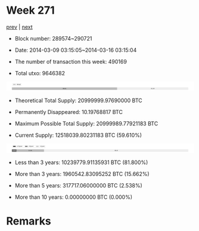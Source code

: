 # Week 271

[prev](week0270.md) | [next](week0272.md)

- Block number: 289574~290721

- Date: 2014-03-09 03:15:05~2014-03-16 03:15:04

- The number of transaction this week: 490169

- Total utxo: 9646382

![](../images/mined_week0271.png)

- Theoretical Total Supply: 20999999.97690000 BTC

- Permanently Disappeared: 10.19768817 BTC

- Maximum Possible Total Supply: 20999989.77921183 BTC

- Current Supply: 12518039.80231183 BTC (59.610%)

![](../images/year_week0271.png)


- Less than 3 years: 10239779.91135931 BTC (81.800%)

- More than 3 years: 1960542.83095252 BTC (15.662%)

- More than 5 years: 317717.06000000 BTC (2.538%)

- More than 10 years: 0.00000000 BTC (0.000%)

# Remarks

